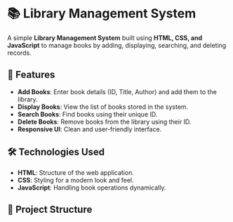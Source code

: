# 📚 Library Management System

A simple **Library Management System** built using **HTML, CSS, and JavaScript** to manage books by adding, displaying, searching, and deleting records.

## 🚀 Features

- **Add Books**: Enter book details (ID, Title, Author) and add them to the library.
- **Display Books**: View the list of books stored in the system.
- **Search Books**: Find books using their unique ID.
- **Delete Books**: Remove books from the library using their ID.
- **Responsive UI**: Clean and user-friendly interface.

## 🛠️ Technologies Used

- **HTML**: Structure of the web application.
- **CSS**: Styling for a modern look and feel.
- **JavaScript**: Handling book operations dynamically.

## 📂 Project Structure

